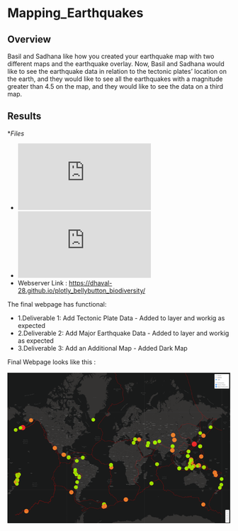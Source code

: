 # Mapping_Earthquakes

## Overview
Basil and Sadhana like how you created your earthquake map with two different maps and the earthquake overlay. Now, Basil and Sadhana would like to see the earthquake data in relation to the tectonic plates’ location on the earth, and they would like to see all the earthquakes with a magnitude greater than 4.5 on the map, and they would like to see the data on a third map.


## Results

**Files*
 * ![click here for : challenge_logic.js file](https://github.com/dhaval-28/Mapping_Earthquakes/blob/main/Earthquake_Challenge/static/js/challenge_logic.js)
 * ![click here for : index.html](https://github.com/dhaval-28/Mapping_Earthquakes/blob/main/Earthquake_Challenge/index.html)
 * Webserver Link : https://dhaval-28.github.io/plotly_bellybutton_biodiversity/


The final webpage has functional:  
* 1.Deliverable 1: Add Tectonic Plate Data - Added to layer and workig as expected
* 2.Deliverable 2: Add Major Earthquake Data - Added to layer and workig as expected
* 3.Deliverable 3: Add an Additional Map - Added Dark Map 


Final Webpage looks like this :

![Final Webpage](https://github.com/dhaval-28/Mapping_Earthquakes/blob/main/Earthquake_Challenge/Earthquakes_Mapping_Challenge_v3.png)
